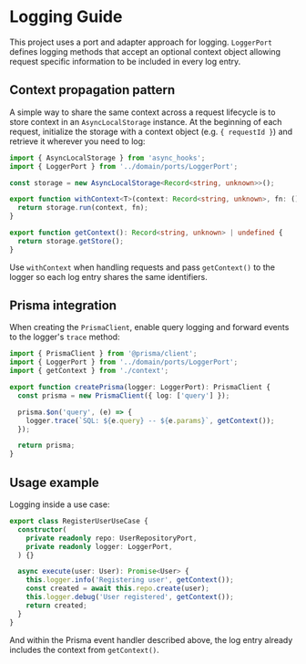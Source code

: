 # Logging Guide

This project uses a port and adapter approach for logging. `LoggerPort` defines
logging methods that accept an optional context object allowing request specific
information to be included in every log entry.

## Context propagation pattern

A simple way to share the same context across a request lifecycle is to store
context in an `AsyncLocalStorage` instance. At the beginning of each request,
initialize the storage with a context object (e.g. `{ requestId }`) and retrieve
it wherever you need to log:

```ts
import { AsyncLocalStorage } from 'async_hooks';
import { LoggerPort } from '../domain/ports/LoggerPort';

const storage = new AsyncLocalStorage<Record<string, unknown>>();

export function withContext<T>(context: Record<string, unknown>, fn: () => T): T {
  return storage.run(context, fn);
}

export function getContext(): Record<string, unknown> | undefined {
  return storage.getStore();
}
```

Use `withContext` when handling requests and pass `getContext()` to the logger
so each log entry shares the same identifiers.

## Prisma integration

When creating the `PrismaClient`, enable query logging and forward events to the
logger's `trace` method:

```ts
import { PrismaClient } from '@prisma/client';
import { LoggerPort } from '../domain/ports/LoggerPort';
import { getContext } from './context';

export function createPrisma(logger: LoggerPort): PrismaClient {
  const prisma = new PrismaClient({ log: ['query'] });

  prisma.$on('query', (e) => {
    logger.trace(`SQL: ${e.query} -- ${e.params}`, getContext());
  });

  return prisma;
}
```

## Usage example

Logging inside a use case:

```ts
export class RegisterUserUseCase {
  constructor(
    private readonly repo: UserRepositoryPort,
    private readonly logger: LoggerPort,
  ) {}

  async execute(user: User): Promise<User> {
    this.logger.info('Registering user', getContext());
    const created = await this.repo.create(user);
    this.logger.debug('User registered', getContext());
    return created;
  }
}
```

And within the Prisma event handler described above, the log entry already
includes the context from `getContext()`.
